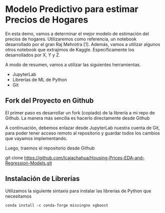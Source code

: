 # Modelo Predictivo para estimar Precios de Hogares

En esta demo, vamos a determinar el mejor modelo de estimación del precios de hogares. Utilizaremos como referencia, un notebook desarrollado por el gran Raj Mehrotra [1]. Además, vamos a utilizar algunos otros notebook que extrajimos de Kaggle. Específicamente los desarrollados por X, Y y Z.

A modo de resumen, vamos a utilizar las siguientes herramientas.
- JupyterLab
- Librerías de ML de Python
- Git

## Fork del Proyecto en Github

El primer paso es desarrollar un fork (copiado) de la librería a mi repo de Github. La manera más sencilla es hacerlo directamente desde Github

A continuación, debemos enlazar desde JupyterLab nuestra cuenta de Git, para poder tener acceso remoto al repositorio y guardar todos los cambios que vayamos implementando.

Luego, traemos el repositorio desde Github

git clone https://github.com/lcajachahua/Housing-Prices-EDA-and-Regression-Models.git


## Instalación de Librerías

Utilizamos la siguiente sintaxis para instalar las librerías de Python que necesitamos

    conda install -c conda-forge missingno xgboost


